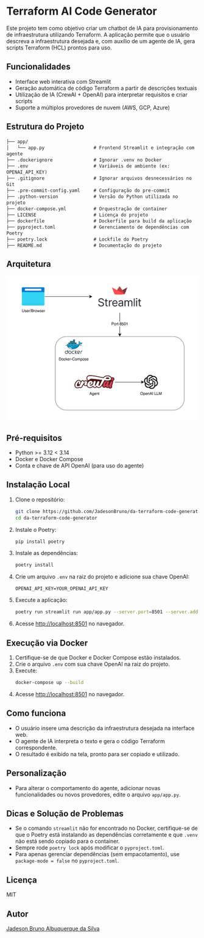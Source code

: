# Terraform AI Code Generator

Este projeto tem como objetivo criar um chatbot de IA para provisionamento de infraestrutura utilizando Terraform. A aplicação permite que o usuário descreva a infraestrutura desejada e, com auxílio de um agente de IA, gera scripts Terraform (HCL) prontos para uso.

## Funcionalidades
- Interface web interativa com Streamlit
- Geração automática de código Terraform a partir de descrições textuais
- Utilização de IA (CrewAI + OpenAI) para interpretar requisitos e criar scripts
- Suporte a múltiplos provedores de nuvem (AWS, GCP, Azure)

## Estrutura do Projeto
```
├── app/
│   └── app.py                  # Frontend Streamlit e integração com agente
├── .dockerignore               # Ignorar .venv no Docker
├── .env                        # Variáveis de ambiente (ex: OPENAI_API_KEY)
├── .gitignore                  # Ignorar arquivos desnecessários no Git
├── .pre-commit-config.yaml     # Configuração do pre-commit
├── .python-version             # Versão do Python utilizada no projeto
├── docker-compose.yml          # Orquestração de container
├── LICENSE                     # Licença do projeto
├── dockerfile                  # Dockerfile para build da aplicação
├── pyproject.toml              # Gerenciamento de dependências com Poetry
├── poetry.lock                 # Lockfile do Poetry
├── README.md                   # Documentação do projeto
```

## Arquitetura

![Arquitetura do sistema - Terraform AI Code Generator](pics/architecture.png)

## Pré-requisitos
- Python >= 3.12 < 3.14
- Docker e Docker Compose
- Conta e chave de API OpenAI (para uso do agente)

## Instalação Local
1. Clone o repositório:
   ```bash
   git clone https://github.com/JadesonBruno/da-terraform-code-generator.git
   cd da-terraform-code-generator
   ```
2. Instale o Poetry:
   ```bash
   pip install poetry
   ```
3. Instale as dependências:
   ```bash
   poetry install
   ```
4. Crie um arquivo `.env` na raiz do projeto e adicione sua chave OpenAI:
   ```env
   OPENAI_API_KEY=YOUR_OPENAI_API_KEY
   ```
5. Execute a aplicação:
   ```bash
   poetry run streamlit run app/app.py --server.port=8501 --server.address=0.0.0.0
   ```
6. Acesse [http://localhost:8501](http://localhost:8501) no navegador.

## Execução via Docker
1. Certifique-se de que Docker e Docker Compose estão instalados.
2. Crie o arquivo `.env` com sua chave OpenAI na raiz do projeto.
3. Execute:
   ```bash
   docker-compose up --build
   ```
4. Acesse [http://localhost:8501](http://localhost:8501) no navegador.

## Como funciona
- O usuário insere uma descrição da infraestrutura desejada na interface web.
- O agente de IA interpreta o texto e gera o código Terraform correspondente.
- O resultado é exibido na tela, pronto para ser copiado e utilizado.

## Personalização
- Para alterar o comportamento do agente, adicionar novas funcionalidades ou novos provedores, edite o arquivo `app/app.py`.

## Dicas e Solução de Problemas
- Se o comando `streamlit` não for encontrado no Docker, certifique-se de que o Poetry está instalando as dependências corretamente e que `.venv` não está sendo copiado para o container.
- Sempre rode `poetry lock` após modificar o `pyproject.toml`.
- Para apenas gerenciar dependências (sem empacotamento), use `package-mode = false` no `pyproject.toml`.

## Licença
MIT

## Autor
[Jadeson Bruno Albuquerque da Silva](https://www.linkedin.com/in/jadeson-silva/)
